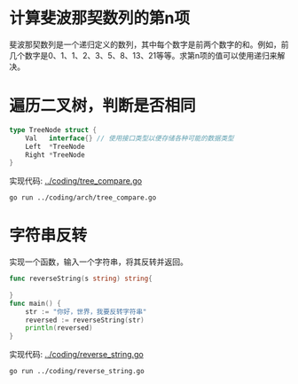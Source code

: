 # 计算斐波那契数列的第n项
斐波那契数列是一个递归定义的数列，其中每个数字是前两个数字的和。例如，前几个数字是0、1、1、2、3、5、8、13、21等等。求第n项的值可以使用递归来解决。
# 遍历二叉树，判断是否相同
```go
type TreeNode struct {
	Val   interface{} // 使用接口类型以便存储各种可能的数据类型
	Left  *TreeNode
	Right *TreeNode
}
```
实现代码: [../coding/tree_compare.go](../coding/tree_compare.go)
```shell
go run ../coding/arch/tree_compare.go
```

# 字符串反转
实现一个函数，输入一个字符串，将其反转并返回。
```go
func reverseString(s string) string{
	
}
func main() {
	str := "你好，世界，我要反转字符串"
	reversed := reverseString(str)
	println(reversed)
}
```
实现代码: [../coding/reverse_string.go](../coding/reverse_string.go)
```shell
go run ../coding/reverse_string.go
```
